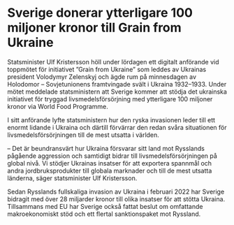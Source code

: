 # Sverige donerar ytterligare 100 miljoner kronor till Grain from Ukraine

Statsminister Ulf Kristersson höll under lördagen ett digitalt anförande vid toppmötet för initiativet ”Grain from Ukraine” som leddes av Ukrainas president Volodymyr Zelenskyj och ägde rum på minnesdagen av Holodomor – Sovjetunionens framtvingade svält i Ukraina 1932–1933. Under mötet meddelade statsministern att Sverige kommer att stödja det ukrainska initiativet för tryggad livsmedelsförsörjning med ytterligare 100 miljoner kronor via World Food Programme.

I sitt anförande lyfte statsministern hur den ryska invasionen leder till ett enormt lidande i Ukraina och därtill förvärrar den redan svåra situationen för livsmedelsförsörjningen till de mest utsatta i världen.

– Det är beundransvärt hur Ukraina försvarar sitt land mot Rysslands pågående aggression och samtidigt bidrar till livsmedelsförsörjningen på global nivå. Vi stödjer Ukrainas insatser för att exportera spannmål och andra jordbruksprodukter till globala marknader och till de mest utsatta länderna, säger statsminister Ulf Kristersson.

Sedan Rysslands fullskaliga invasion av Ukraina i februari 2022 har Sverige bidragit med över 28 miljarder kronor till olika insatser för att stötta Ukraina. Tillsammans med EU har Sverige också fattat beslut om omfattande makroekonomiskt stöd och ett flertal sanktionspaket mot Ryssland.

